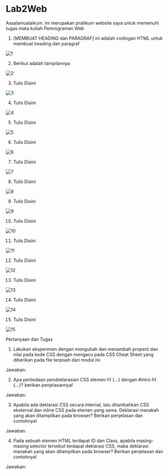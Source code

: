 # Lab2Web
Assalamualaikum. Ini merupakan pratikum website saya untuk memenuhi tugas mata kuliah Pemrograman Web

1. [MEMBUAT HEADING dan PARAGRAF] ini adalah codingan HTML untuk membuat heading dan paragraf

![1](https://user-images.githubusercontent.com/59683573/113685444-77228300-96f0-11eb-84c4-22922495f12b.png)

2. Berikut adalah tampilannya

![2](https://user-images.githubusercontent.com/59683573/113685727-be107880-96f0-11eb-91ba-233245e3dff8.png)

3. Tulis Disini

![3](https://user-images.githubusercontent.com/59683573/113685993-ffa12380-96f0-11eb-994a-413ba37c9e2e.png)

4. Tulis Disini

![4](https://user-images.githubusercontent.com/59683573/113686042-0def3f80-96f1-11eb-9d0f-a1a0ad2876a5.png)

5. Tulis Disini

![5](https://user-images.githubusercontent.com/59683573/113686204-35460c80-96f1-11eb-94b8-d299e38506d9.png)

6. Tulis Disini

![6](https://user-images.githubusercontent.com/59683573/113686336-5a3a7f80-96f1-11eb-870a-5ef60a5259a0.png)

7. Tulis Disini

![7](https://user-images.githubusercontent.com/59683573/113686536-8eae3b80-96f1-11eb-8e26-5dd48bdfd3be.png)

8. Tulis Disini

![8](https://user-images.githubusercontent.com/59683573/113686607-a259a200-96f1-11eb-83b1-164d77200b16.png)

9. Tulis Disini

![9](https://user-images.githubusercontent.com/59683573/113686726-c5845180-96f1-11eb-8119-09b602f2970d.png)

10. Tulis Disini

![10](https://user-images.githubusercontent.com/59683573/113686877-f06ea580-96f1-11eb-9e73-efebf7912eeb.png)

11. Tulis Disini

![11](https://user-images.githubusercontent.com/59683573/113686939-00868500-96f2-11eb-964b-4b080ff0ca36.png)

12. Tulis Disini

![12](https://user-images.githubusercontent.com/59683573/113687121-362b6e00-96f2-11eb-86a5-6df00ac0be8d.png)

13. Tulis Disini

![13](https://user-images.githubusercontent.com/59683573/113687218-4ba09800-96f2-11eb-8a93-a6b93fc69efe.png)

14. Tulis Disini

![14](https://user-images.githubusercontent.com/59683573/113687277-5d823b00-96f2-11eb-9a8f-ba7a8744f52e.png)

15. Tulis Disini

![15](https://user-images.githubusercontent.com/59683573/113687352-6ffc7480-96f2-11eb-944a-682829cff293.png)

Pertanyaan dan Tugas
1. Lakukan eksperimen dengan mengubah dan menambah properti dan nilai pada kode CSS dengan mengacu pada CSS Cheat Sheet yang diberikan pada file terpisah dari modul ini.

Jawaban:

2. Apa perbedaan pendeklarasian CSS elemen h1 {...} dengan #intro h1 {...}? berikan penjelasannya!

Jawaban:

3. Apabila ada deklarasi CSS secara internal, lalu ditambahkan CSS eksternal dan inline CSS pada elemen yang sama. Deklarasi manakah yang akan ditampilkan pada browser? Berikan penjelasan dan contohnya!

Jawaban:

4. Pada sebuah elemen HTML terdapat ID dan Class, apabila masing-masing selector tersebut
terdapat deklarasi CSS, maka deklarasi manakah yang akan ditampilkan pada browser?
Berikan penjelasan dan contohnya!

Jawaban:
